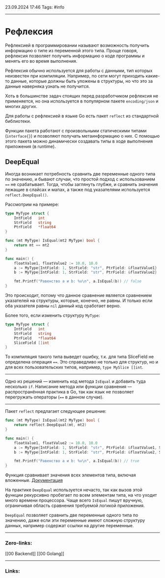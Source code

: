 23.09.2024 17:46
Tags: #info

---
# Рефлексия
Рефлексией в программировании называют возможность получить информацию о типе из переменной этого типа. Проще говоря, рефлексия позволяет получить информацию о коде программы и менять его во время выполнения.

Рефлексия обычно используется для работы с данными, тип которых неизвестен при компиляции. Например, по сети могут приходить какие-то данные, которые должны быть уложены в структуры, но что это за данные наверняка узнать не получится.

Хоть в большинстве задач стоящих перед разработчиком рефлексия не применяется, но она используется в популярном пакете `encoding/json` и многих других.

Для работы с рефлексией в языке Go есть пакет `reflect` из стандартной библиотеки.

Функции пакета работают с произвольными статическими типами (`interface{}`) и позволяют получать метаинформацию о них. С помощью этого пакета можно динамически создавать типы в ходе выполнения приложения (в runtime).

## DeepEqual

Иногда возникает потребность сравнить две переменные одного типа по значению, и бывают случаи, что простой подход с использованием `==` не срабатывает. Тогда, чтобы заглянуть глубже, и сравнить значения лежащие в слайсах и мапах, а также под указателями используется `reflect.DeepEqual()`.

Рассмотрим на примере:
```go
type MyType struct {
    IntField   int
    StrField   string
    PtrField   *float64
}

func (mt MyType) IsEqual(mt2 MyType) bool {
    return mt == mt2
}

func main() {
    floatValue1, floatValue2 := 10.0, 10.0
    a := MyType{IntField: 1, StrField: "str", PtrField: &floatValue1}
    b := MyType{IntField: 1, StrField: "str", PtrField: &floatValue2}

    fmt.Printf("Равенство a и b: %v\n", a.IsEqual(b)) // false
}
```
Это происходит, потому что данное сравнение является сравнением указателей на структуры, которые, конечно, не равны. И только если оба указателя равны `nil` данный код сработает верно.

Более того, если изменить структуру `MyType`:
```go
type MyType struct {
    IntField   int
    StrField   string
    PtrField   *float64
    SliceField []int
}
```

То компиляция такого типа выведет ошибку, т.к. для типа SliceField не определена операция `==`. Это справедливо не только для структур, но и для всех пользовательских типов, например, `type MySlice []int`.

---
Одно из решений — изменить код метода `IsEqual` и добавить туда несколько `if`. Написание метода или функции сравнения — распространённая практика в Go, так как язык не позволяет перегружать операторы (`==` в данном случае).

---

Пакет `reflect` предлагает следующее решение:
```go
func (mt MyType) IsEqual(mt2 MyType) bool {
    return reflect.DeepEqual(mt, mt2)
}

func main() {
    floatValue1, floatValue2 := 10.0, 10.0
    a := MyType{IntField: 1, StrField: "str", PtrField: &floatValue1, SliceField: []int{1}}
    b := MyType{IntField: 1, StrField: "str", PtrField: &floatValue2, SliceField: []int{1}}

    fmt.Printf("Равенство a и b: %v\n", a.IsEqual(b)) // true
}
```

Функция сравнивает значения всех элементов типа, включая вложенные. [Документация](https://golang.org/pkg/reflect/#DeepEqual)

На практике `DeepEqual` используется нечасто, так как вызов этой функции рекурсивно пробегает по всем элементам типа, на что уходит много времени процессора. Чаще всего `IsEqual` пишут вручную, ограничивая область сравнения требуемой логикой приложения.

`DeepEqual` позволяет сравнить две переменные одного типа по значению, даже если эти переменные имеют сложную структуру данных, например содержат ссылки на другие переменные.

---
### Zero-links:
[[00 Backend]] [[00 Golang]]

---
### Links: